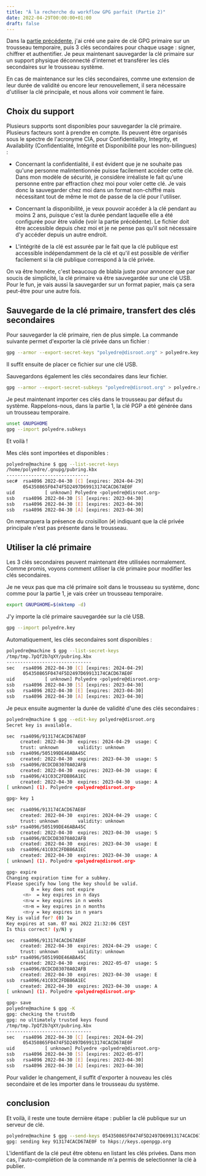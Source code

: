 ```yaml
---
title: "À la recherche du workflow GPG parfait (Partie 2)"
date: 2022-04-29T00:00:00+01:00
draft: false
---
```


Dans la [partie précédente](openpgp_1.md), j'ai créé une paire de clé GPG
primaire sur un trousseau temporaire, puis 3 clés secondaires pour chaque
usage : signer, chiffrer et authentifier. Je peux maintenant sauvegarder la clé
primaire sur un support physique déconnecté d'internet et transférer les clés
secondaires sur le trousseau système.

En cas de maintenance sur les clés secondaires, comme une extension de leur
durée de validité ou encore leur renouvellement, il sera nécessaire d'utiliser
la clé principale, et nous allons voir comment le faire.

## Choix du support

Plusieurs supports sont disponibles pour sauvegarder la clé primaire. Plusieurs
facteurs sont à prendre en compte. Ils peuvent être organisés sous le spectre de
l'acronyme CIA, pour Confidentiality, Integrity, et Availability
(Confidentialité, Intégrité et Disponibilité pour les non-bilingues) :

- Concernant la confidentialité, il est évident que je ne souhaite pas qu'une
  personne malintentionnée puisse facilement accéder cette clé. Dans mon modèle
  de sécurité, je considère irréaliste le fait qu'une personne entre par
  effraction chez moi pour voler cette clé. Je vais donc la sauvegarder chez moi
  dans un format non-chiffré mais nécessitant tout de même le mot de passe de la
  clé pour l'utiliser.

- Concernant la disponibilité, je veux pouvoir accéder à la clé pendant au moins
  2 ans, puisque c'est la durée pendant laquelle elle a été configurée pour être
  valide (voir la partie précédente). Le fichier doit être accessible depuis
  chez moi et je ne pense pas qu'il soit nécessaire d'y accéder depuis un autre
  endroit.

- L'intégrité de la clé est assurée par le fait que la clé publique est
  accessible indépendamment de la clé et qu'il est possible de vérifier
  facilement si la clé publique correspond à la clé privée.

On va être honnête, c'est beaucoup de blabla juste pour annoncer que par soucis
de simplicité, la clé primaire va être sauvegardée sur une clé USB. Pour le fun,
je vais aussi la sauvegarder sur un format papier, mais ça sera peut-être pour
une autre fois.

## Sauvegarde de la clé primaire, transfert des clés secondaires

Pour sauvegarder la clé primaire, rien de plus simple. La commande suivante
permet d'exporter la clé privée dans un fichier :

```sh
gpg --armor --export-secret-keys "polyedre@disroot.org" > polyedre.key
```

Il suffit ensuite de placer ce fichier sur une clé USB.

Sauvegardons également les clés secondaires dans leur fichier.

```sh
gpg --armor --export-secret-subkeys "polyedre@disroot.org" > polyedre.subkeys
```

Je peut maintenant importer ces clés dans le trousseau par défaut du système.
Rappelons-nous, dans la partie 1, la clé PGP a été générée dans un trousseau
temporaire.

```sh
unset GNUPGHOME
gpg --import polyedre.subkeys
```

Et voilà !

Mes clés sont importées et disponibles :

```sh
polyedre@machine $ gpg --list-secret-keys
/home/polyedre/.gnupg/pubring.kbx
------------------------------
sec#  rsa4096 2022-04-30 [C] [expires: 2024-04-29]
      054350865F0474F5D2497D69913174CACD67AE0F
uid           [ unknown] Polyedre <polyedre@disroot.org>
ssb   rsa4096 2022-04-30 [S] [expires: 2023-04-30]
ssb   rsa4096 2022-04-30 [E] [expires: 2023-04-30]
ssb   rsa4096 2022-04-30 [A] [expires: 2023-04-30]
```

On remarquera la présence du croisillon (`#`) indiquant que la clé privée
principale n'est pas présente dans le trousseau.

## Utiliser la clé primaire

Les 3 clés secondaires peuvent maintenant être utilisées normalement. Comme
promis, voyons comment utiliser la clé primaire pour modifier les clés
secondaires.

Je ne veux pas que ma clé primaire soit dans le trousseau su système, donc comme
pour la partie 1, je vais créer un trousseau temporaire.

```sh
export GNUPGHOME=$(mktemp -d)
```

J'y importe la clé primaire sauvegardée sur la clé USB.

```sh
gpg --import polyedre.key
```

Automatiquement, les clés secondaires sont disponibles :

```sh
polyedre@machine $ gpg --list-secret-keys
/tmp/tmp.7pQf2b7qXY/pubring.kbx
-------------------------------
sec   rsa4096 2022-04-30 [C] [expires: 2024-04-29]
      054350865F0474F5D2497D69913174CACD67AE0F
uid           [ unknown] Polyedre <polyedre@disroot.org>
ssb   rsa4096 2022-04-30 [S] [expires: 2023-04-30]
ssb   rsa4096 2022-04-30 [E] [expires: 2023-04-30]
ssb   rsa4096 2022-04-30 [A] [expires: 2023-04-30]
```

Je peux ensuite augmenter la durée de validité d'une des clés secondaires :

```sh
polyedre@machine $ gpg --edit-key polyedre@disroot.org
Secret key is available.

sec  rsa4096/913174CACD67AE0F
     created: 2022-04-30  expires: 2024-04-29  usage: C
     trust: unknown       validity: unknown
ssb  rsa4096/505199DE46ABA45C
     created: 2022-04-30  expires: 2023-04-30  usage: S
ssb  rsa4096/8CDCD83070A02AFB
     created: 2022-04-30  expires: 2023-04-30  usage: E
ssb  rsa4096/41C03C2FDB86A1EC
     created: 2022-04-30  expires: 2023-04-30  usage: A
[ unknown] (1). Polyedre <polyedre@disroot.org>

gpg> key 1

sec  rsa4096/913174CACD67AE0F
     created: 2022-04-30  expires: 2024-04-29  usage: C
     trust: unknown       validity: unknown
ssb* rsa4096/505199DE46ABA45C
     created: 2022-04-30  expires: 2023-04-30  usage: S
ssb  rsa4096/8CDCD83070A02AFB
     created: 2022-04-30  expires: 2023-04-30  usage: E
ssb  rsa4096/41C03C2FDB86A1EC
     created: 2022-04-30  expires: 2023-04-30  usage: A
[ unknown] (1). Polyedre <polyedre@disroot.org>

gpg> expire
Changing expiration time for a subkey.
Please specify how long the key should be valid.
         0 = key does not expire
      <n>  = key expires in n days
      <n>w = key expires in n weeks
      <n>m = key expires in n months
      <n>y = key expires in n years
Key is valid for? (0) 1w
Key expires at sam. 07 mai 2022 21:32:06 CEST
Is this correct? (y/N) y

sec  rsa4096/913174CACD67AE0F
     created: 2022-04-30  expires: 2024-04-29  usage: C
     trust: unknown       validity: unknown
ssb* rsa4096/505199DE46ABA45C
     created: 2022-04-30  expires: 2022-05-07  usage: S
ssb  rsa4096/8CDCD83070A02AFB
     created: 2022-04-30  expires: 2023-04-30  usage: E
ssb  rsa4096/41C03C2FDB86A1EC
     created: 2022-04-30  expires: 2023-04-30  usage: A
[ unknown] (1). Polyedre <polyedre@disroot.org>

gpg> save
polyedre@machine $ gpg -K
gpg: checking the trustdb
gpg: no ultimately trusted keys found
/tmp/tmp.7pQf2b7qXY/pubring.kbx
-------------------------------
sec   rsa4096 2022-04-30 [C] [expires: 2024-04-29]
      054350865F0474F5D2497D69913174CACD67AE0F
uid           [ unknown] Polyedre <polyedre@disroot.org>
ssb   rsa4096 2022-04-30 [S] [expires: 2022-05-07]
ssb   rsa4096 2022-04-30 [E] [expires: 2023-04-30]
ssb   rsa4096 2022-04-30 [A] [expires: 2023-04-30]
```

Pour valider le changement, il suffit d'exporter à nouveau les clés secondaire
et de les importer dans le trousseau du système.

## conclusion

Et voilà, il reste une toute dernière étape : publier la clé publique sur un
serveur de clé.

```sh
polyedre@machine $ gpg --send-keys 054350865F0474F5D2497D69913174CACD67AE0F
gpg: sending key 913174CACD67AE0F to hkps://keys.openpgp.org
```

L'identifiant de la clé peut être obtenu en listant les clés privées. Dans mon
cas, l'auto-complétion de la commande m'a permis de selectionner la clé à
publier.
